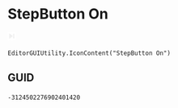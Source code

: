 # StepButton On
![](/img/StepButton%20On.png)

``` CSharp
EditorGUIUtility.IconContent("StepButton On")
```
## GUID
```
-3124502276902401420
```
